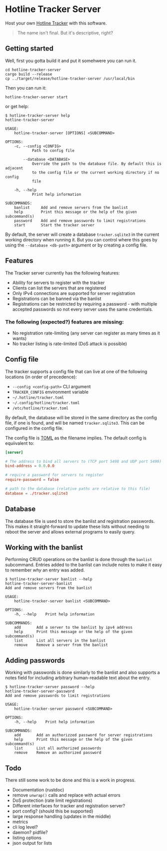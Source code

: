 # Hotline Tracker Server

Host your own [Hotline Tracker](https://hotline.fandom.com/wiki/Trackers) with this software.

> The name isn't final. But it's descriptive, right?

## Getting started

Well, first you gotta build it and put it somehwere you can run it.

```
cd hotline-tracker-server
cargo build --release
cp ../target/release/hotline-tracker-server /usr/local/bin
```

Then you can run it:

```
hotline-tracker-server start
```

or get help:

```console
$ hotline-tracker-server help
hotline-tracker-server

USAGE:
    hotline-tracker-server [OPTIONS] <SUBCOMMAND>

OPTIONS:
    -c, --config <CONFIG>
            Path to config file

        --database <DATABASE>
            Override the path to the database file. By default this is adjacent
            to the config file or the current working directory if no config
            file

    -h, --help
            Print help information

SUBCOMMANDS:
    banlist     Add and remove servers from the banlist
    help        Print this message or the help of the given subcommand(s)
    password    Add and remove passwords to limit registrations
    start       Start the tracker server

```

By default, the server will create a database `tracker.sqlite3` in the current working directory when running
it. But you can control where this goes by using the `--database <db-path>` argument or by creating a config
file.

## Features

The Tracker server currently has the following features:

* Ability for servers to register with the tracker
* Clients can list the servers that are registered
* Only IPv4 connections are supported for server registration
* Registrations can be banned via the banlist
* Registrations can be restricted by requiring a password - with multiple accepted passwords so not every
    server uses the same credentials.

### The following (expected?) features are missing:

* No registration rate-limiting (any server can register as many times as it wants)
* No tracker listing is rate-limited (DoS attack is possible)

## Config file

The tracker supports a config file that can live at one of the following locations (in order of precedence):

* `--config <config-path>` CLI argument
* `TRACKER_CONFIG` environment variable
* `~/.hotline/tracker.toml`
* `~/.config/hotline/tracker.toml`
* `/etc/hotline/tracker.toml`

By default, the database will be stored in the same directory as the config file, if one is found, and will be
named `tracker.sqlite3`. This can be configured in the config file.

The config file is [TOML](https://toml.io) as the filename implies. The default config is equiivalent to:

```toml
[server]

# The address to bind all servers to (TCP port 5498 and UDP port 5499)
bind-address = 0.0.0.0

# require a password for servers to register
require-password = false

# path to the database (relative paths are relative to this file)
database = ./tracker.sqlite3
```

## Database

The database file is used to store the banlist and registration passwords. This makes it straight-forward to
update these lists without needing to reboot the server and allows external programs to easily query.

## Working with the banlist

Performing CRUD operations on the banlist is done through the `banlist` subcommand. Entries added to the
banlist can include notes to make it easy to remember _why_ an entry was added.

```console
$ hotline-tracker-server banlist --help
hotline-tracker-server-banlist
Add and remove servers from the banlist

USAGE:
    hotline-tracker-server banlist <SUBCOMMAND>

OPTIONS:
    -h, --help    Print help information

SUBCOMMANDS:
    add       Add a server to the banlist by ipv4 address
    help      Print this message or the help of the given subcommand(s)
    list      List all servers in the banlist
    remove    Remove a server from the banlist
```

## Adding passwords

Working with passwords is done similarly to the banlist and also supports a notes field for including
arbitrary human-readable text about the entry.

```console
$ hotline-tracker-server password --help
hotline-tracker-server-password
Add and remove passwords to limit registrations

USAGE:
    hotline-tracker-server password <SUBCOMMAND>

OPTIONS:
    -h, --help    Print help information

SUBCOMMANDS:
    add       Add an authorizzed password for server registrations
    help      Print this message or the help of the given subcommand(s)
    list      List all authorized passwords
    remove    Remove an authorized password
```

## Todo

There still some work to be done and this is a work in progress.

* Documentation (rustdoc)
* remove `unwrap()` calls and replace with actual errors
* DoS protection (rate limit registrations)
* Different interfaces for tracker and registration server?
* port config? (should this be supported)
* large response handling (updates in the middle)
* metrics
* cli log level?
* daemon? pidfile?
* listing options
* json output for lists
